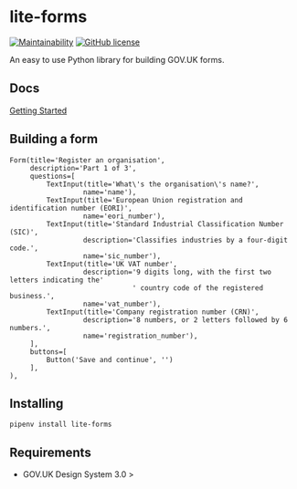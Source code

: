 # lite-forms

[![Maintainability](https://api.codeclimate.com/v1/badges/be60e1b5dde9baa88a92/maintainability)](https://codeclimate.com/github/uktrade/lite-forms/maintainability)
[![GitHub license](https://img.shields.io/github/license/uktrade/lite-forms.svg)](https://github.com/uktrade/lite-forms/blob/master/LICENSE)

An easy to use Python library for building GOV.UK forms.

## Docs

[Getting Started](/docs/getting_started.md)

## Building a form

```
Form(title='Register an organisation',
     description='Part 1 of 3',
     questions=[
		 TextInput(title='What\'s the organisation\'s name?',
				  name='name'),
		 TextInput(title='European Union registration and identification number (EORI)',
				  name='eori_number'),
		 TextInput(title='Standard Industrial Classification Number (SIC)',
				  description='Classifies industries by a four-digit code.',
				  name='sic_number'),
		 TextInput(title='UK VAT number',
				  description='9 digits long, with the first two letters indicating the'
							  ' country code of the registered business.',
				  name='vat_number'),
		 TextInput(title='Company registration number (CRN)',
				  description='8 numbers, or 2 letters followed by 6 numbers.',
				  name='registration_number'),
	 ],
	 buttons=[
		 Button('Save and continue', '')
	 ],
),
```

## Installing

```pipenv install lite-forms```

## Requirements

* GOV.UK Design System 3.0 >
